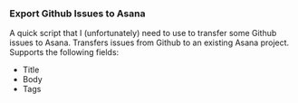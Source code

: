 ### Export Github Issues to Asana
A quick script that I (unfortunately) need to use to transfer some Github issues to Asana.
Transfers issues from Github to an existing Asana project.
Supports the following fields:
* Title
* Body 
* Tags
